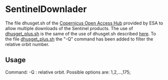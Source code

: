 # SentinelDownlader
The file dhusget.sh of the [Copernicus Open Access Hub](https://scihub.copernicus.eu/) provided by ESA to allow multiple downloads of the Sentinel products.
The use of [dhusget_plus.sh](./dhusget_plus.sh ) is the same of the use of dhusget.sh described [here](https://scihub.copernicus.eu/userguide/BatchScripting#dhusget_script).
To the file [dhusget_plus.sh](./dhusget_plus.sh ) the "-Q" command has been added to filter the relative orbit number.

## Usage
Command: -Q <relative orbit>		: relative orbit. Possible options are: 1,2,...,175;

